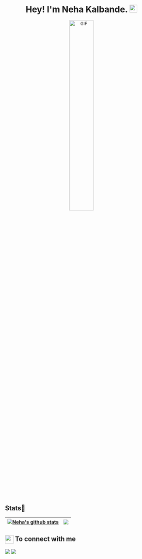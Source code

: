<h1 align='center'> Hey! I'm Neha Kalbande. <img src="https://media.giphy.com/media/hvRJCLFzcasrR4ia7z/giphy.gif" width="25px"> </h1>

<!-- ![](https://camo.githubusercontent.com/5ff9182d12e799168a3bb67b88df7388ae08ede3/68747470733a2f2f6d69726f2e6d656469756d2e636f6d2f6d61782f3837352f312a7164415731546a434e353768316c6275757a766368672e676966 "Link to gif")
-->

<p align="center" >
<img align="center" width="40%" alt="GIF" src="https://camo.githubusercontent.com/5ff9182d12e799168a3bb67b88df7388ae08ede3/68747470733a2f2f6d69726f2e6d656469756d2e636f6d2f6d61782f3837352f312a7164415731546a434e353768316c6275757a766368672e676966" />
 </p>

## Stats📶
| <a href="https://github.com/nehakalbande/github-readme-stats"><img align="center" src="https://github-readme-stats.vercel.app/api?username=nehakalbande&show_icons=true&include_all_commits=true&theme=buefy&hide_border=true" alt="Neha's github stats" /></a> | <a href="https://github.com/nehakalbande/github-readme-stats"><img align="center" src="https://github-readme-stats.vercel.app/api/top-langs/?username=nehakalbande&layout=compact&theme=buefy&hide_border=true" /></a> |
| ------------- | ------------- |


<summary><h2><img src="https://emojis.slackmojis.com/emojis/images/1579216111/7550/pikachu_wave.gif?1579216111" align="center"
                width="28" /> To connect with me</h2></summary>

<p align = "center">
 
[<img src ="https://img.shields.io/github/followers/nehakalbande?label=follow&style=social">](https://github.com/nehakalbande)
[<img src="https://img.shields.io/badge/linkedin-%230077B5.svg?&style=for-the-badge&logo=linkedin&logoColor=white" />](https://www.linkedin.com/in/neha-kalbande-314ab71a7/)
</p>

<!--
**nehakalbande/nehakalbande** is a ✨ _special_ ✨ repository because its `README.md` (this file) appears on your GitHub profile.

Here are some ideas to get you started:

- 🔭 I’m currently working on ...
- 🌱 I’m currently learning ...
- 👯 I’m looking to collaborate on ...
- 🤔 I’m looking for help with ...
- 💬 Ask me about ...
- 📫 How to reach me: ...
- 😄 Pronouns: ...
- ⚡ Fun fact: ...
-->
